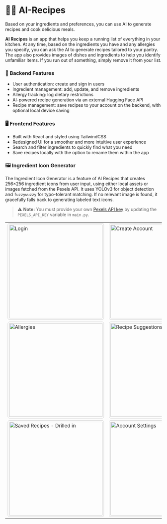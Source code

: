 # 🤖🍲 AI-Recipes

Based on your ingredients and preferences, you can use AI to generate recipes and cook delicious meals.

**AI Recipes** is an app that helps you keep a running list of everything in your kitchen. At any time, based on the ingredients you have and any allergies you specify, you can ask the AI to generate recipes tailored to your pantry. The app also provides images of dishes and ingredients to help you identify unfamiliar items. If you run out of something, simply remove it from your list.

### 🔧 Backend Features

* User authentication: create and sign in users
* Ingredient management: add, update, and remove ingredients
* Allergy tracking: log dietary restrictions
* AI-powered recipe generation via an external Hugging Face API
* Recipe management: save recipes to your account on the backend, with optional local device saving

### 🖥️ Frontend Features

* Built with React and styled using TailwindCSS
* Redesigned UI for a smoother and more intuitive user experience
* Search and filter ingredients to quickly find what you need
* Save recipes locally with the option to rename them within the app

### 🖼️ Ingredient Icon Generator

The Ingredient Icon Generator is a feature of AI Recipes that creates 256×256 ingredient icons from user input, using either local assets or images fetched from the Pexels API. It uses YOLOv3 for object detection and `fuzzywuzzy` for typo-tolerant matching. If no relevant image is found, it gracefully falls back to generating labeled text icons.
> ⚠️ **Note:** You must provide your own [Pexels API key](https://www.pexels.com/api/) by updating the `PEXELS_API_KEY` variable in `main.py`.

<table>
  <tr>
    <td><img src="https://github.com/user-attachments/assets/c11a7eb9-1b1f-404e-9589-8c620350b069" alt="Login" width="300" style="border:1px solid #ccc; border-radius:6px; padding:4px;"></td>
    <td><img src="https://github.com/user-attachments/assets/5b9331ce-d720-43bc-9de6-014d9889e086" alt="Create Account" width="300" style="border:1px solid #ccc; border-radius:6px; padding:4px;"></td>
    <td><img src="https://github.com/user-attachments/assets/9729ecd0-4986-4c86-94ff-1a7a42424215" alt="Manage Ingredients" width="300" style="border:1px solid #ccc; border-radius:6px; padding:4px;"></td>
  </tr>
  <tr>
    <td><img src="https://github.com/user-attachments/assets/18a5ff12-da31-44af-bdcd-d6cecb1c7626" alt="Allergies" width="300" style="border:1px solid #ccc; border-radius:6px; padding:4px;"></td>
    <td><img src="https://github.com/user-attachments/assets/a1fee036-76a2-433b-903e-2c8ba99dd1ff" alt="Recipe Suggestions" width="300" style="border:1px solid #ccc; border-radius:6px; padding:4px;"></td>
    <td><img src="https://github.com/user-attachments/assets/9c098480-cbb9-4d07-a70d-daef419fcd9b" alt="Saved Recipes" width="300" style="border:1px solid #ccc; border-radius:6px; padding:4px;"></td>
  </tr>
  <tr>
    <td><img src="https://github.com/user-attachments/assets/56b44987-4931-466c-833f-6dd37a0cc865" alt="Saved Recipes - Drilled in" width="300" style="border:1px solid #ccc; border-radius:6px; padding:4px;"></td>
    <td><img src="https://github.com/user-attachments/assets/e9c5d407-d89c-43b1-8805-6a5e8b5d5958" alt="Account Settings" width="300" style="border:1px solid #ccc; border-radius:6px; padding:4px;"></td>
  </tr>
</table>

